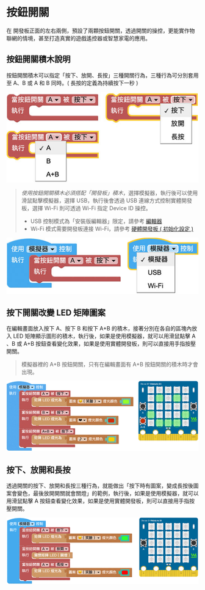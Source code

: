# 按鈕開關

在 開發板正面的左右兩側，預設了兩顆按鈕開關，透過開關的操控，更能實作物聯網的情境，甚至打造真實的遊戲遙控器或智慧家電的應用。

## 按鈕開關積木說明

按鈕開關積木可以指定「按下、放開、長按」三種開關行為，三種行為可分別套用至 A、B 或 A 和 B 同時。( 長按的定義為持續按下一秒 )

![按鈕開關](../images/zh-tw/docs/webbit/board/ab-button-01.jpg)

> *使用按鈕開關積木必須搭配「開發板」積木*，選擇模擬器，執行後可以使用滑鼠點擊模擬器，選擇 USB，執行後會透過 USB 連線方式控制實體開發板，選擇 Wi-Fi 則可透過 Wi-Fi 指定 Device ID 操控。
> - USB 控制模式為「安裝版編輯器」限定，請參考 [編輯器](../index.html#software)
> - Wi-Fi 模式需要開發板連接 Wi-Fi，請參考 [硬體開發板 ( 初始化設定 )](../info/setup.html)

![按鈕開關](../images/zh-tw/docs/webbit/board/ab-button-04.jpg)

## 按下開關改變 LED 矩陣圖案

在編輯畫面放入按下 A、按下 B 和按下 A+B 的積木，接著分別在各自的區塊內放入 LED 矩陣顯示圖形的積木，執行後，如果是使用模擬器，就可以用滑鼠點擊 A 、B 或 A+B 按鈕查看變化效果，如果是使用實體開發板，則可以直接用手指按壓開關。

> 模擬器裡的 A+B 按鈕開關，只有在編輯畫面有 A+B 按鈕開關的積木時才會出現。

![按鈕開關](../images/zh-tw/docs/webbit/board/ab-button-02.gif)

## 按下、放開和長按

透過開關的按下、放開和長按三種行為，就能做出「按下時有圖案，變成長按後圖案會變色，最後放開開關就會關燈」的範例，執行後，如果是使用模擬器，就可以用滑鼠點擊 A 按鈕查看變化效果，如果是使用實體開發板，則可以直接用手指按壓開關。

![按鈕開關](../images/zh-tw/docs/webbit/board/ab-button-03.gif)


